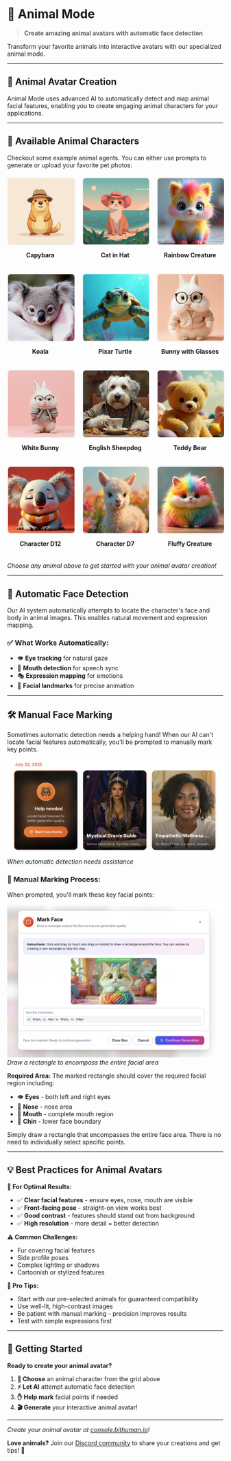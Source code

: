 # 🐾 Animal Mode

> **Create amazing animal avatars with automatic face detection**

Transform your favorite animals into interactive avatars with our specialized animal mode.

---

## 🎯 Animal Avatar Creation

Animal Mode uses advanced AI to automatically detect and map animal facial features, enabling you to create engaging animal characters for your applications.

---

## 🐨 Available Animal Characters

Checkout some example animal agents. You can either use prompts to generate or upload your favorite pet photos:

<div style="display: grid; grid-template-columns: repeat(3, 1fr); gap: 20px; margin: 20px 0;">

<div style="text-align: center;">
<div style="width: 100%; aspect-ratio: 1; overflow: hidden; border-radius: 8px; border: 2px solid #f1f3f4;">
<img src="../assets/animals/capybara.png" alt="Capybara" style="width: 100%; height: 100%; object-fit: cover;">
</div>
<p><strong>Capybara</strong></p>
</div>

<div style="text-align: center;">
<div style="width: 100%; aspect-ratio: 1; overflow: hidden; border-radius: 8px; border: 2px solid #f1f3f4;">
<img src="../assets/animals/cat-hat.png" alt="Cat in a Hat" style="width: 100%; height: 100%; object-fit: cover;">
</div>
<p><strong>Cat in Hat</strong></p>
</div>

<div style="text-align: center;">
<div style="width: 100%; aspect-ratio: 1; overflow: hidden; border-radius: 8px; border: 2px solid #f1f3f4;">
<img src="../assets/animals/rainbow-creature.png" alt="Rainbow Creature" style="width: 100%; height: 100%; object-fit: cover;">
</div>
<p><strong>Rainbow Creature</strong></p>
</div>

<div style="text-align: center;">
<div style="width: 100%; aspect-ratio: 1; overflow: hidden; border-radius: 8px; border: 2px solid #f1f3f4;">
<img src="../assets/animals/koala.png" alt="Koala" style="width: 100%; height: 100%; object-fit: cover;">
</div>
<p><strong>Koala</strong></p>
</div>

<div style="text-align: center;">
<div style="width: 100%; aspect-ratio: 1; overflow: hidden; border-radius: 8px; border: 2px solid #f1f3f4;">
<img src="../assets/animals/turtle.png" alt="Pixar Turtle" style="width: 100%; height: 100%; object-fit: cover;">
</div>
<p><strong>Pixar Turtle</strong></p>
</div>

<div style="text-align: center;">
<div style="width: 100%; aspect-ratio: 1; overflow: hidden; border-radius: 8px; border: 2px solid #f1f3f4;">
<img src="../assets/animals/bunny-glasses.png" alt="Bunny with Glasses" style="width: 100%; height: 100%; object-fit: cover;">
</div>
<p><strong>Bunny with Glasses</strong></p>
</div>

<div style="text-align: center;">
<div style="width: 100%; aspect-ratio: 1; overflow: hidden; border-radius: 8px; border: 2px solid #f1f3f4;">
<img src="../assets/animals/bunny-white.png" alt="White Bunny" style="width: 100%; height: 100%; object-fit: cover;">
</div>
<p><strong>White Bunny</strong></p>
</div>

<div style="text-align: center;">
<div style="width: 100%; aspect-ratio: 1; overflow: hidden; border-radius: 8px; border: 2px solid #f1f3f4;">
<img src="../assets/animals/sheepdog.png" alt="Sheepdog" style="width: 100%; height: 100%; object-fit: cover;">
</div>
<p><strong>English Sheepdog</strong></p>
</div>

<div style="text-align: center;">
<div style="width: 100%; aspect-ratio: 1; overflow: hidden; border-radius: 8px; border: 2px solid #f1f3f4;">
<img src="../assets/animals/teddy-bear.png" alt="Teddy Bear" style="width: 100%; height: 100%; object-fit: cover;">
</div>
<p><strong>Teddy Bear</strong></p>
</div>

<div style="text-align: center;">
<div style="width: 100%; aspect-ratio: 1; overflow: hidden; border-radius: 8px; border: 2px solid #f1f3f4;">
<img src="../assets/animals/d12.png" alt="Character D12" style="width: 100%; height: 100%; object-fit: cover;">
</div>
<p><strong>Character D12</strong></p>
</div>

<div style="text-align: center;">
<div style="width: 100%; aspect-ratio: 1; overflow: hidden; border-radius: 8px; border: 2px solid #f1f3f4;">
<img src="../assets/animals/d7.png" alt="Character D7" style="width: 100%; height: 100%; object-fit: cover;">
</div>
<p><strong>Character D7</strong></p>
</div>

<div style="text-align: center;">
<div style="width: 100%; aspect-ratio: 1; overflow: hidden; border-radius: 8px; border: 2px solid #f1f3f4;">
<img src="../assets/animals/fluffy-creature.png" alt="Fluffy Rainbow Creature" style="width: 100%; height: 100%; object-fit: cover;">
</div>
<p><strong>Fluffy Creature</strong></p>
</div>

</div>

*Choose any animal above to get started with your animal avatar creation!*

---

## 🤖 Automatic Face Detection

Our AI system automatically attempts to locate the character's face and body in animal images. This enables natural movement and expression mapping.

### ✅ **What Works Automatically:**
- 👁️ **Eye tracking** for natural gaze
- 👄 **Mouth detection** for speech sync
- 🎭 **Expression mapping** for emotions
- 📐 **Facial landmarks** for precise animation

---

## 🛠️ Manual Face Marking

Sometimes automatic detection needs a helping hand! When our AI can't locate facial features automatically, you'll be prompted to manually mark key points.

![Help Needed](../assets/images/example-help-needed.jpg)
*When automatic detection needs assistance*

### 📍 **Manual Marking Process:**

When prompted, you'll mark these key facial points:

![Mark Face Points](../assets/images/example-mark-face-points.jpg)
*Draw a rectangle to encompass the entire facial area*

**Required Area:**
The marked rectangle should cover the required facial region including:
- 👁️ **Eyes** - both left and right eyes
- 👃 **Nose** - nose area
- 👄 **Mouth** - complete mouth region
- 🔹 **Chin** - lower face boundary

Simply draw a rectangle that encompasses the entire face area. There is no need to individually select specific points.

---

## 💡 Best Practices for Animal Avatars

**🎯 For Optimal Results:**
- ✅ **Clear facial features** - ensure eyes, nose, mouth are visible
- ✅ **Front-facing pose** - straight-on view works best
- ✅ **Good contrast** - features should stand out from background
- ✅ **High resolution** - more detail = better detection

**⚠️ Common Challenges:**
- Fur covering facial features
- Side profile poses
- Complex lighting or shadows
- Cartoonish or stylized features

**🔧 Pro Tips:**
- Start with our pre-selected animals for guaranteed compatibility
- Use well-lit, high-contrast images
- Be patient with manual marking - precision improves results
- Test with simple expressions first

---

## 🚀 Getting Started

**Ready to create your animal avatar?**

1. **🎯 Choose** an animal character from the grid above
2. **⚡ Let AI** attempt automatic face detection
3. **✋ Help mark** facial points if needed
4. **🎬 Generate** your interactive animal avatar!

---

*Create your animal avatar at [console.bithuman.io](https://console.bithuman.io)!*

**Love animals?** Join our [Discord community](https://discord.gg/yM7wRRqu) to share your creations and get tips! 🐾 